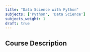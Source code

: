 ```yaml
---
title: "Data Science with Python"
subjects: ['Python', 'Data Science']
subjects_weight: 1
draft: true
---
```


## Course Description

<!--
Unit 1: Introduction to Python

Python is a high-level programming language. You will learn the basic syntax and data structures in Python. We demonstrate and run codes within Ipython notebook, which is a great tool providing a robust and productive environment for interactive and exploratory computing.
Introduction to Ipython notebook
Basic objects in Python
Variables and self-defining functions
Control flow
Data structures
Unit 2: Explore Deeper with Python

Python is an object-oriented programming (OOP) language. Having some basic knowledge of OOP will help you understand how Python codes work. More often than not, you will have to deal with data that is dirty and unstructured. You will learn many ways to clean your data such as applying regular expressions.
Introduction to object-oriented programming
How to deal with files
Run Python scripts
Handling and processing strings
Unit 3: Scientific Computation Tools

There are two modules for scientific computation that make Python powerful for data analysis: Numpy and Scipy. Numpy is the fundamental package for scientific computing in Python. SciPy is an expanding collection of packages addressing scientific computing.
Numpy
Scipy
Unit 4: Data Visualization

Python can also generate graphics easily using “Matplotlib” and “Seaborn”. Matplotlib is the most popular Python library for producing plots and other 2D data visualizations. Seaborn is a Python visualization library based on matplotlib. It provides a high-level interface for drawing statistical graphics.
Seaborn
Matplotlib
Unit 5: Data manipulation with Pandas

Pandas provides rich data structures and functions for working with structured data. The “DataFrame” object in Pandas is just like the “data.frame” object in R. Pandas makes data manipulation (filter, select, group, aggregate, etc.) as easy as in R.
Pandas
Final Project

After 20 hours of structured lectures, students are encouraged to work on an exploratory data analysis project based on their own interests. A project presentation demo will be arranged afterwards.

-->
